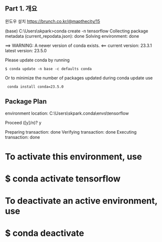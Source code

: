 ## Part 1. 개요

윈도우 설치 https://brunch.co.kr/@mapthecity/15 

(base) C:\Users\skpark>conda create -n tensorflow
Collecting package metadata (current_repodata.json): done
Solving environment: done


 

==> WARNING: A newer version of conda exists. <==
  current version: 23.3.1
  latest version: 23.5.0

Please update conda by running

    $ conda update -n base -c defaults conda

Or to minimize the number of packages updated during conda update use

     conda install conda=23.5.0



## Package Plan ##

  environment location: C:\Users\skpark\.conda\envs\tensorflow



Proceed ([y]/n)? y

Preparing transaction: done
Verifying transaction: done
Executing transaction: done
#
# To activate this environment, use
#
#     $ conda activate tensorflow
#
# To deactivate an active environment, use
#
#     $ conda deactivate

